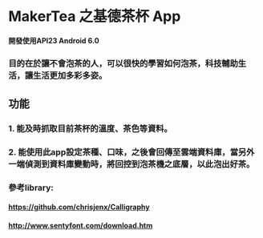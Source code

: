 # MakerTea 之基德茶杯 App
#### 開發使用API23 Android 6.0

### 目的在於讓不會泡茶的人，可以很快的學習如何泡茶，科技輔助生活，讓生活更加多彩多姿。

## 功能
### 1. 能及時抓取目前茶杯的溫度、茶色等資料。
### 2. 能使用此app設定茶種、口味，之後會回傳至雲端資料庫，當另外一端偵測到資料庫變動時，將回控到泡茶機之底層，以此泡出好茶。






### 參考library:
#### https://github.com/chrisjenx/Calligraphy
#### http://www.sentyfont.com/download.htm




